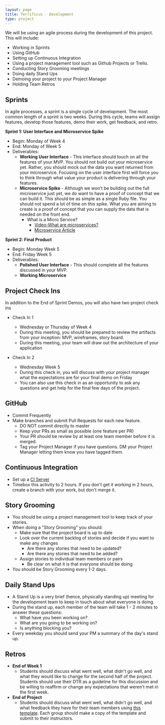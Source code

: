 ```yaml
---
layout: page
title: Terrificus - Development
type: project
---
```


We will be using an agile process during the development of this project. This will include:

* Working in Sprints
* Using GitHub
* Setting up Continuous Integration
* Using a project management tool such as Github Projects or Trello.
* Conducting Story Grooming meetings
* Doing daily Stand Ups
* Demoing your project to your Project Manager
* Holding Team Retros

## Sprints

In agile processes, a sprint is a single cycle of development. The most common length of a sprint is two weeks. During this cycle, teams will assign features, develop those features, demo their work, get feedback, and retro.

**Sprint 1: User Interface and Microservice Spike**

* Begin: Monday of Week 4
* End: Monday of Week 5
* Deliverables:
    * **Working User Interface** - This interface should touch on all the features of your MVP. You should not build out your microservice yet. Rather, you should mock out the data you want returned from your microservice. Focusing on the user interface first will force you to think through what value your product is delivering through your features.
    * **Microservice Spike** - Although we won't be building out the full microservice just yet, we do want to have a proof of concept that we can build it. This should be as simple as a single Ruby file. You should not spend a lot of time on this spike. What you are aiming to create is a proof of concept that you can supply the data that is needed on the front end.
      * What is a Micro Service?
        - [Video-What are microservices?](https://youtu.be/SouNISAnXlo)
        - [Microservice Article](https://smartbear.com/solutions/microservices/)

**Sprint 2: Final Product**

* Begin: Monday Week 5
* End: Friday Week 5
* Deliverables:
    * **Polished User Interface** - This should complete all the features discussed in your MVP.
    * **Working Microservice**

## Project Check Ins

In addition to the End of Sprint Demos, you will also have two project check ins

* Check In 1
    * Wednesday or Thursday of Week 4
    * During this meeting, you should be prepared to review the artifacts from your inception: MVP, wireframes, story board.
    * During this meeting, your team will draw out the architecture of your application

* Check In 2
    * Wednesday Week 5
    * During this check in, you will discuss with your project manager what the expectations are for your final demo on Friday
    * You can also use this check in as an opportunity to ask any questions and get help for the final few days of the project.

## GitHub

* Commit Frequently
* Make branches and submit Pull Requests for each new feature.
    * DO NOT commit directly to master
    * Keep your PRs as small as possible (one feature per PR)
    * Your PR should be review by at least one team member before it is merged.
    * Tag your Project Manager if you have questions. DM your Project Manager letting them know you have tagged them.

## Continuous Integration

* Set up a [CI Server](http://curriculum.turing.edu/module3/lessons/environments_and_ci)
* Timebox this activity to 2 hours. If you don't get it working in 2 hours, create a branch with your work, but don't merge it.

## Story Grooming

* You should be using a project management tool to keep track of your stories.
* When doing a "Story Grooming" you should:
    * Make sure that the project board is up to date
    * Look over the current backlog of stories and decide if you want to make any changes
        * Are there any stories that need to be updated?
        * Are there any stories that need to be added?
    * Assign stories to individual team members or pairs
        * Be clear on what it is that everyone should be doing
* You should be Story Grooming every 1-2 days.

## Daily Stand Ups

* A Stand Up is a very brief (hence, physically standing up) meeting for the development team to keep in touch about what everyone is doing.
* During the stand up, each member of the team will take 1 - 2 minutes to answer these questions:
    * What have you been working on?
    * What are you going to be working on?
    * Is anything blocking you?
* Every weekday you should send your PM a summary of the day's stand up.

## Retros

* **End of Week 1**
    * Students should discuss what went well, what didn't go well, and what they would like to change for the second half of the project. Students should use their DTR as a guideline for this discussion and be willing to reaffirm or change any expectations that weren't met in the first week.
* **End of Project**
    * Students should discuss what went well, what didn't go well, and what feedback they have for their team members using [this template](https://docs.google.com/spreadsheets/d/1MDybiSiZLVdbpbwEU-x_VPakyhhX0lD4HhcCjwuxtc4/edit#gid=0). Each group should make a copy of the template and submit to their instructors.
